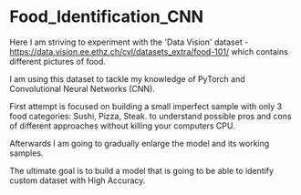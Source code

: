 # Food_Identification_CNN
Here I am striving to experiment with the 'Data Vision' dataset - https://data.vision.ee.ethz.ch/cvl/datasets_extra/food-101/
which contains different pictures of food.

I am using this dataset to tackle my knowledge of PyTorch and Convolutional Neural Networks (CNN).

First attempt is focused on building a small imperfect sample with only 3 food categories: Sushi, Pizza, Steak.
to understand possible pros and cons of different approaches without killing your computers CPU.

Afterwards I am going to gradually enlarge the model and its working samples.

The ultimate goal is to build a model that is going to be able to identify custom dataset with High Accuracy.
